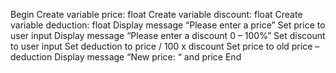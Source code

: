 Begin
	Create variable price: float
	Create variable discount: float
	Create variable deduction: float
	Display message “Please enter a price”
	Set price to user input
	Display message “Please enter a discount 0 – 100%”
	Set discount to user input
	Set deduction to price / 100 x discount
	Set price to old price – deduction
	Display message “New price: “ and price
End
